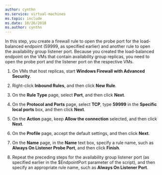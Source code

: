 ```yaml
---
author: cynthn
ms.service: virtual-machines
ms.topic: include
ms.date: 10/26/2018
ms.author: cynthn
---
```

In this step, you create a firewall rule to open the probe port for the load-balanced endpoint (59999, as specified earlier) and another rule to open the availability group listener port. Because you created the load-balanced endpoint on the VMs that contain availability group replicas, you need to open the probe port and the listener port on the respective VMs.

1. On VMs that host replicas, start **Windows Firewall with Advanced Security**.

2. Right-click **Inbound Rules**, and then click **New Rule**.

3. On the **Rule Type** page, select **Port**, and then click **Next**.

4. On the **Protocol and Ports** page, select **TCP**, type **59999** in the **Specific local ports** box, and then click **Next**.

5. On the **Action** page, keep **Allow the connection** selected, and then click **Next**.

6. On the **Profile** page, accept the default settings, and then click **Next**.

7. On the **Name** page, in the **Name** text box, specify a rule name, such as **Always On Listener Probe Port**, and then click **Finish**.

8. Repeat the preceding steps for the availability group listener port (as specified earlier in the $EndpointPort parameter of the script), and then specify an appropriate rule name, such as **Always On Listener Port**.

